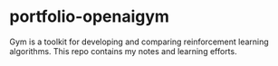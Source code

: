 # portfolio-openaigym
Gym is a toolkit for developing and comparing reinforcement learning algorithms. This repo contains my notes and learning efforts.
